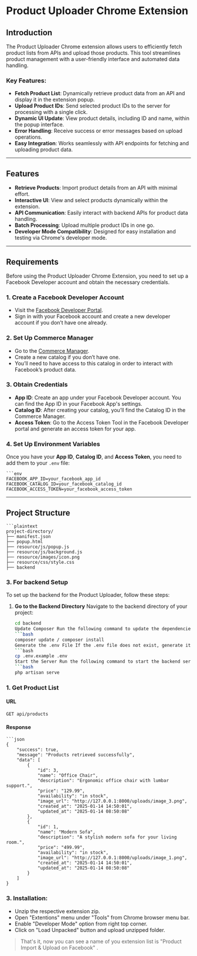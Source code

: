 # Product Uploader Chrome Extension

## Introduction

The Product Uploader Chrome extension allows users to efficiently fetch product lists from APIs and upload those products. This tool streamlines product management with a user-friendly interface and automated data handling.

### Key Features:

- **Fetch Product List**: Dynamically retrieve product data from an API and display it in the extension popup.
- **Upload Product IDs**: Send selected product IDs to the server for processing with a single click.
- **Dynamic UI Update**: View product details, including ID and name, within the popup interface.
- **Error Handling**: Receive success or error messages based on upload operations.
- **Easy Integration**: Works seamlessly with API endpoints for fetching and uploading product data.

---

## Features

- **Retrieve Products**: Import product details from an API with minimal effort.
- **Interactive UI**: View and select products dynamically within the extension.
- **API Communication**: Easily interact with backend APIs for product data handling.
- **Batch Processing**: Upload multiple product IDs in one go.
- **Developer Mode Compatibility**: Designed for easy installation and testing via Chrome's developer mode.
---

## Requirements

Before using the Product Uploader Chrome Extension, you need to set up a Facebook Developer account and obtain the necessary credentials.

### 1. **Create a Facebook Developer Account**
- Visit the [Facebook Developer Portal](https://developers.facebook.com/).
- Sign in with your Facebook account and create a new developer account if you don’t have one already.

### 2. **Set Up Commerce Manager**
- Go to the [Commerce Manager](https://www.facebook.com/commerce_manager).
- Create a new catalog if you don’t have one.
- You’ll need to have access to this catalog in order to interact with Facebook’s product data.

### 3. **Obtain Credentials**
- **App ID**: Create an app under your Facebook Developer account. You can find the App ID in your Facebook App's settings.
- **Catalog ID**: After creating your catalog, you’ll find the Catalog ID in the Commerce Manager.
- **Access Token**: Go to the Access Token Tool in the Facebook Developer portal and generate an access token for your app.

### 4. **Set Up Environment Variables**
Once you have your **App ID**, **Catalog ID**, and **Access Token**, you need to add them to your `.env` file:

    ```env
    FACEBOOK_APP_ID=your_facebook_app_id
    FACEBOOK_CATALOG_ID=your_facebook_catalog_id
    FACEBOOK_ACCESS_TOKEN=your_facebook_access_token
---
## Project Structure

    ```plaintext
    project-directory/
    ├── manifest.json
    ├── popup.html
    ├── resource/js/popup.js
    ├── resource/js/background.js
    ├── resource/images/icon.png
    ├── resource/css/style.css
    ├── backend
    
### 3. **For backend Setup**


To set up the backend for the Product Uploader, follow these steps:

1. **Go to the Backend Directory**
  Navigate to the backend directory of your project:
      ```bash
      cd backend
      Update Composer Run the following command to update the dependencies using Composer:
      ```bash
      composer update / composer install
      Generate the .env File If the .env file does not exist, generate it by copying the example file:
      ```bash
      cp .env.example .env
      Start the Server Run the following command to start the backend server:
      ```bash
      php artisan serve
### 1. **Get Product List**

#### URL
    GET api/products
#### Response
    ```json
    {
        "success": true,
        "message": "Products retrieved successfully",
        "data": [
            {
                "id": 3,
                "name": "Office Chair",
                "description": "Ergonomic office chair with lumbar support.",
                "price": "129.99",
                "availability": "in stock",
                "image_url": "http://127.0.0.1:8000/uploads/image_3.png",
                "created_at": "2025-01-14 14:50:01",
                "updated_at": "2025-01-14 08:50:08"
            },
            {
                "id": 1,
                "name": "Modern Sofa",
                "description": "A stylish modern sofa for your living room.",
                "price": "499.99",
                "availability": "in stock",
                "image_url": "http://127.0.0.1:8000/uploads/image_1.png",
                "created_at": "2025-01-14 14:50:01",
                "updated_at": "2025-01-14 08:50:08"
            }
        ]
    }

### 3. Installation:

- Unzip the respective extension zip.
- Open "Extentions" menu under "Tools" from Chrome browser menu bar.
- Enable "Developer Mode" option from right top corner.
- Click on "Load Unpacked" button and upload unzipped folder.

> That's it, now you can see a name of you extension list is "Product Import & Upload on Facebook" .
